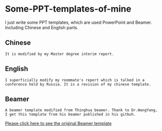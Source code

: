 # Some-PPT-templates-of-mine
I just write some PPT templates, which are used PowerPoint and Beamer. Including Chinese and English parts.
 ## Chinese
    It is modified by my Master degree interim report.

 ## English
    I superficially modify my roommate's report which is talked in a conference held by Russia. It is a revision of my chinese template.
 ## Beamer
    A beamer template modified from Thinghua beamer. Thank to Dr.WangYang, I get this template from his beamer published in his gitbuh.   
  [Please click here to see the original Beamer template](https://www.latexstudio.net/archives/4051.html)
    
